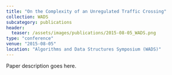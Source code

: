 ```yaml
---
title: "On the Complexity of an Unregulated Traffic Crossing"
collection: WADS
subcategory: publications
header: 
  teaser: /assets/images/publications/2015-08-05_WADS.png
type: "conference"
venue: "2015-08-05"
location: "Algorithms and Data Structures Symposium (WADS)"
---
```


Paper description goes here.